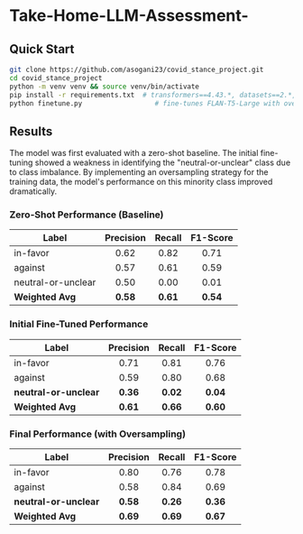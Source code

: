 # Take-Home-LLM-Assessment-

## Quick Start

```bash
git clone https://github.com/asogani23/covid_stance_project.git
cd covid_stance_project
python -m venv venv && source venv/bin/activate
pip install -r requirements.txt  # transformers==4.43.*, datasets==2.*, etc.
python finetune.py                  # fine-tunes FLAN-T5-Large with oversampling
```

## Results

The model was first evaluated with a zero-shot baseline. The initial fine-tuning showed a weakness in identifying the "neutral-or-unclear" class due to class imbalance. By implementing an oversampling strategy for the training data, the model's performance on this minority class improved dramatically.

### Zero-Shot Performance (Baseline)

| Label              | Precision | Recall | F1-Score |
| ------------------ | :-------: | :----: | :------: |
| in-favor           |   0.62    |  0.82  |   0.71   |
| against            |   0.57    |  0.61  |   0.59   |
| neutral-or-unclear |   0.50    |  0.00  |   0.01   |
| **Weighted Avg** | **0.58** | **0.61** | **0.54** |


### Initial Fine-Tuned Performance

| Label              | Precision | Recall | F1-Score |
| ------------------ | :-------: | :----: | :------: |
| in-favor           |   0.71    |  0.81  |   0.76   |
| against            |   0.59    |  0.80  |   0.68   |
| **neutral-or-unclear** | **0.36** |  **0.02** |   **0.04** |
| **Weighted Avg** | **0.61** | **0.66** | **0.60** |


### Final Performance (with Oversampling)

| Label              | Precision | Recall | F1-Score |
| ------------------ | :-------: | :----: | :------: |
| in-favor           |   0.80    |  0.76  |   0.78   |
| against            |   0.58    |  0.84  |   0.69   |
| **neutral-or-unclear** | **0.58** |  **0.26** |   **0.36** |
| **Weighted Avg** | **0.69** | **0.69** | **0.67** |
